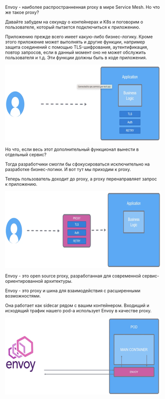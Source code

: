 Envoy - наиболее распространненная proxy в мире Service Mesh. Но что же такое proxy?

Давайте забудем на секунду о контейнерах и K8s и поговорим о пользователе, который пытается подключиться к приложению.

Приложению прежде всего имеет какую-либо бизнес-логику. Кроме этого приложение может выполнять и другие функции, например защита соединений с помощью TLS-шифрования, аутентификация, повтор запросов, если в данный момент оно не может обслужить пользователя и т.д. Эти функции должны быть в коде приложения.

<img src="screen1.png" width="600" height="250"><br>

Но что, если весь этот дополнительный функционал вынести в отдельный сервис?

Тогда разработчики смогли бы сфокусироваться исключительно на разработке бизнес-логики. И вот тут мы приходим к proxy.

Теперь пользователь доходит до proxy, а proxy перенаправляет запрос к приложению.

<img src="screen2.png" width="600" height="250"><br>

Envoy - это open source proxy, разработанная для современной сервис-ориентированной архитектуры.

Envoy - это proxy и шина для взаимодействия с расширенными возможностями.

Она работает как sidecar рядом с вашим контейнером. Входищий и исходящий трафик нашего pod-а использует Envoy в качестве proxy.

<img src="screen3.png" width="600" height="250"><br>